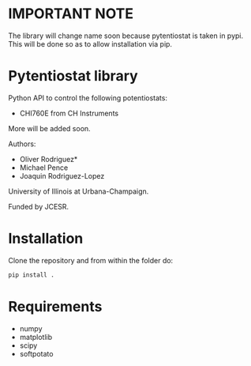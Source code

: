 # IMPORTANT NOTE
The library will change name soon because pytentiostat is taken in pypi. This will be done so as to allow installation via pip.

# Pytentiostat library
Python API to control the following potentiostats:

* CHI760E from CH Instruments

More will be added soon.

Authors:

* Oliver Rodriguez*
* Michael Pence
* Joaquin Rodriguez-Lopez

University of Illinois at Urbana-Champaign.

Funded by JCESR.

# Installation
Clone the repository and from within the folder do:
```python
pip install .
```

# Requirements
* numpy
* matplotlib
* scipy
* softpotato
